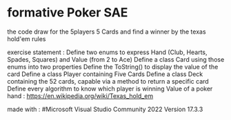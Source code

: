 # formative Poker SAE

the code draw for the 5players 5 Cards and find a winner by the texas hold'em rules

exercise statement : 
Define two enums to express Hand (Club, Hearts, Spades, Squares) and Value (from 2 to Ace)
Define a class Card using those enums into two properties
Define the ToString() to display the value of the card
Define a class Player containing Five Cards
Define a class Deck
containing the 52 cards,
capable via a method to return a specific card
Define every algorithm to know which player is winning
Value of a poker hand : https://en.wikipedia.org/wiki/Texas_hold_em


made with : 
#Microsoft Visual Studio Community 2022 Version 17.3.3
